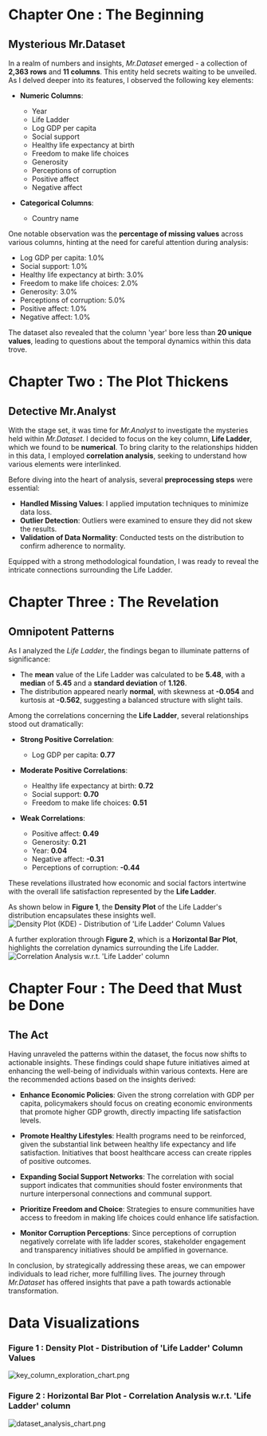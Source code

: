 # Chapter One : The Beginning
## Mysterious Mr.Dataset

In a realm of numbers and insights, *Mr.Dataset* emerged - a collection of **2,363 rows** and **11 columns**. This entity held secrets waiting to be unveiled. As I delved deeper into its features, I observed the following key elements:

- **Numeric Columns**:
    - Year
    - Life Ladder
    - Log GDP per capita
    - Social support
    - Healthy life expectancy at birth
    - Freedom to make life choices
    - Generosity
    - Perceptions of corruption
    - Positive affect
    - Negative affect

- **Categorical Columns**:
    - Country name

One notable observation was the **percentage of missing values** across various columns, hinting at the need for careful attention during analysis:
- Log GDP per capita: 1.0%
- Social support: 1.0%
- Healthy life expectancy at birth: 3.0%
- Freedom to make life choices: 2.0%
- Generosity: 3.0%
- Perceptions of corruption: 5.0%
- Positive affect: 1.0%
- Negative affect: 1.0%

The dataset also revealed that the column 'year' bore less than **20 unique values**, leading to questions about the temporal dynamics within this data trove. 

# Chapter Two : The Plot Thickens
## Detective Mr.Analyst

With the stage set, it was time for *Mr.Analyst* to investigate the mysteries held within *Mr.Dataset*. I decided to focus on the key column, **Life Ladder**, which we found to be **numerical**. To bring clarity to the relationships hidden in this data, I employed **correlation analysis**, seeking to understand how various elements were interlinked.

Before diving into the heart of analysis, several **preprocessing steps** were essential:
- **Handled Missing Values**: I applied imputation techniques to minimize data loss.
- **Outlier Detection**: Outliers were examined to ensure they did not skew the results.
- **Validation of Data Normality**: Conducted tests on the distribution to confirm adherence to normality.

Equipped with a strong methodological foundation, I was ready to reveal the intricate connections surrounding the Life Ladder.

# Chapter Three : The Revelation
## Omnipotent Patterns

As I analyzed the *Life Ladder*, the findings began to illuminate patterns of significance:

- The **mean** value of the Life Ladder was calculated to be **5.48**, with a **median** of **5.45** and a **standard deviation** of **1.126**.
- The distribution appeared nearly **normal**, with skewness at **-0.054** and kurtosis at **-0.562**, suggesting a balanced structure with slight tails.

Among the correlations concerning the **Life Ladder**, several relationships stood out dramatically:

- **Strong Positive Correlation**:
  - Log GDP per capita: **0.77** 

- **Moderate Positive Correlations**:
  - Healthy life expectancy at birth: **0.72**
  - Social support: **0.70**
  - Freedom to make life choices: **0.51** 

- **Weak Correlations**:
  - Positive affect: **0.49**
  - Generosity: **0.21**
  - Year: **0.04**
  - Negative affect: **-0.31**
  - Perceptions of corruption: **-0.44**

These revelations illustrated how economic and social factors intertwine with the overall life satisfaction represented by the **Life Ladder**. 

As shown below in **Figure 1**, the **Density Plot** of the Life Ladder's distribution encapsulates these insights well. 
![Density Plot (KDE) - Distribution of 'Life Ladder' Column Values](key_column_exploration_chart.png)

A further exploration through **Figure 2**, which is a **Horizontal Bar Plot**, highlights the correlation dynamics surrounding the Life Ladder.
![Correlation Analysis w.r.t. 'Life Ladder' column](dataset_analysis_chart.png)

# Chapter Four : The Deed that Must be Done
## The Act

Having unraveled the patterns within the dataset, the focus now shifts to actionable insights. These findings could shape future initiatives aimed at enhancing the well-being of individuals within various contexts. Here are the recommended actions based on the insights derived:

- **Enhance Economic Policies**: Given the strong correlation with GDP per capita, policymakers should focus on creating economic environments that promote higher GDP growth, directly impacting life satisfaction levels.
  
- **Promote Healthy Lifestyles**: Health programs need to be reinforced, given the substantial link between healthy life expectancy and life satisfaction. Initiatives that boost healthcare access can create ripples of positive outcomes.

- **Expanding Social Support Networks**: The correlation with social support indicates that communities should foster environments that nurture interpersonal connections and communal support.

- **Prioritize Freedom and Choice**: Strategies to ensure communities have access to freedom in making life choices could enhance life satisfaction.

- **Monitor Corruption Perceptions**: Since perceptions of corruption negatively correlate with life ladder scores, stakeholder engagement and transparency initiatives should be amplified in governance.

In conclusion, by strategically addressing these areas, we can empower individuals to lead richer, more fulfilling lives. The journey through *Mr.Dataset* has offered insights that pave a path towards actionable transformation.
# Data Visualizations
### **Figure 1 : Density Plot - Distribution of 'Life Ladder' Column Values**

![key_column_exploration_chart.png](key_column_exploration_chart.png)

### **Figure 2 : Horizontal Bar Plot - Correlation Analysis w.r.t. 'Life Ladder' column**

![dataset_analysis_chart.png](dataset_analysis_chart.png)

